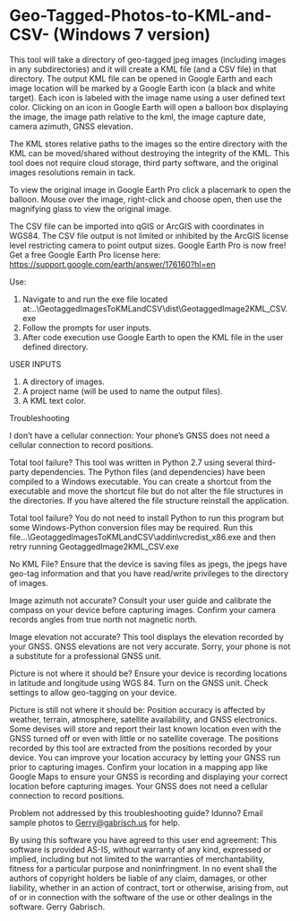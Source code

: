 # Geo-Tagged-Photos-to-KML-and-CSV- (Windows 7 version)

This tool will take a directory of geo-tagged jpeg images (including images in any subdirectories) and it will create a KML file (and a CSV file) in that directory.  The output KML file can be opened in Google Earth and each image location will be marked by a Google Earth icon (a black and white target).  Each icon is labeled with the image name using a user defined text color.  Clicking on an icon in Google Earth will open a balloon box displaying the image, the image path relative to the kml, the image capture date, camera azimuth, GNSS elevation.

The KML stores relative paths to the images so the entire directory with the KML can be moved/shared without destroying the integrity of the KML.  This tool does not require cloud storage, third party software, and the original images resolutions remain in tack. 

To view the original image in Google Earth Pro click a placemark to open the balloon.  Mouse over the image, right-click and choose open, then use the magnifying glass to view the original image.

The CSV file can be imported into qGIS or ArcGIS with coordinates in WGS84.  The CSV file output is not limited or inhibited by the ArcGIS license level restricting camera to point output sizes.
Google Earth Pro is now free! Get a free Google Earth Pro license here: https://support.google.com/earth/answer/176160?hl=en

Use:

1.	Navigate to and run the exe file located at:..\GeotaggedImagesToKMLandCSV\dist\GeotaggedImage2KML_CSV.exe
2.	 Follow the prompts for user inputs.
3.	After code execution use Google Earth to open the KML file in the user defined directory. 

USER INPUTS

1. A directory of images.
2. A project name (will be used to name the output files).
3. A KML text color.





Troubleshooting

I don’t have a cellular connection: Your phone’s GNSS does not need a cellular connection to record positions.

Total tool failure?  This tool was written in Python 2.7 using several third-party dependencies.  The Python files (and dependencies) have been compiled to a Windows executable.    You can create a shortcut from the executable and move the shortcut file but do not alter the file structures in the directories.  If you have altered the file structure reinstall the application. 

Total tool failure?  You do not need to install Python to run this program but some Windows-Python conversion files may be required.  Run this file...\GeotaggedImagesToKMLandCSV\addin\vcredist_x86.exe and then retry running GeotaggedImage2KML_CSV.exe

No KML File?  Ensure that the device is saving files as jpegs, the jpegs have geo-tag information and that you have read/write privileges to the directory of images.

Image azimuth not accurate?  Consult your user guide and calibrate the compass on your device before capturing images.  Confirm your camera records angles from true north not magnetic north.

Image elevation not accurate? This tool displays the elevation recorded by your GNSS.  GNSS elevations are not very accurate.  Sorry, your phone is not a substitute for a professional GNSS unit.

Picture is not where it should be?  Ensure your device is recording locations in latitude and longitude using WGS 84.  Turn on the GNSS unit.  Check settings to allow geo-tagging on your device.

Picture is still not where it should be:  Position accuracy is affected by weather, terrain, atmosphere, satellite availability, and GNSS electronics.  Some devises will store and report their last known location even with the GNSS turned off or even with little or no satellite coverage. The positions recorded by this tool are extracted from the positions recorded by your device.  You can improve your location accuracy by letting your GNSS run prior to capturing images.  Confirm your location in a mapping app like Google Maps to ensure your GNSS is recording and displaying your correct location before capturing images.  Your GNSS does not need a cellular connection to record positions.

Problem not addressed by this troubleshooting guide?  Idunno?  Email sample photos to Gerry@gabrisch.us for help.

By using this software you have agreed to this user end agreement:
This software is provided AS-IS, without warranty of any kind, expressed or implied, including but not limited to the warranties of merchantability, fitness for a particular purpose and noninfringment.  In no event shall the authors of copyright holders be liable of any claim, damages, or other liability, whether in an action of contract, tort or otherwise, arising from, out of or in connection with the software of the use or other dealings in the software.  Gerry Gabrisch.

